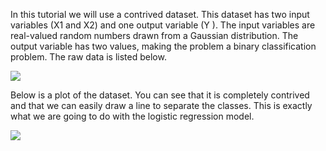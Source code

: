 In this tutorial we will use a contrived dataset. This dataset has two input variables (X1 and
X2) and one output variable (Y ). The input variables are real-valued random numbers drawn
from a Gaussian distribution. The output variable has two values, making the problem a binary
classification problem. The raw data is listed below.

![](https://github.com/fenago/katacoda-scenarios/raw/master/master-machine-learning-algorithms/master-machine-learning-algorithms-05/steps/3/1.JPG)

Below is a plot of the dataset. You can see that it is completely contrived and that we can
easily draw a line to separate the classes. This is exactly what we are going to do with the
logistic regression model.

![](https://github.com/fenago/katacoda-scenarios/raw/master/master-machine-learning-algorithms/master-machine-learning-algorithms-05/steps/3/2.JPG)

